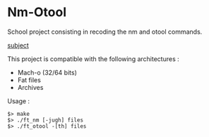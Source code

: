 # Nm-Otool
School project consisting in recoding the nm and otool commands.

[subject](ft_nm_otool.fr.pdf)

This project is compatible with the following architectures : 
- Mach-o (32/64 bits)
- Fat files
- Archives


Usage : 
```
$> make
$> ./ft_nm [-jugh] files
$> ./ft_otool -[th] files
```